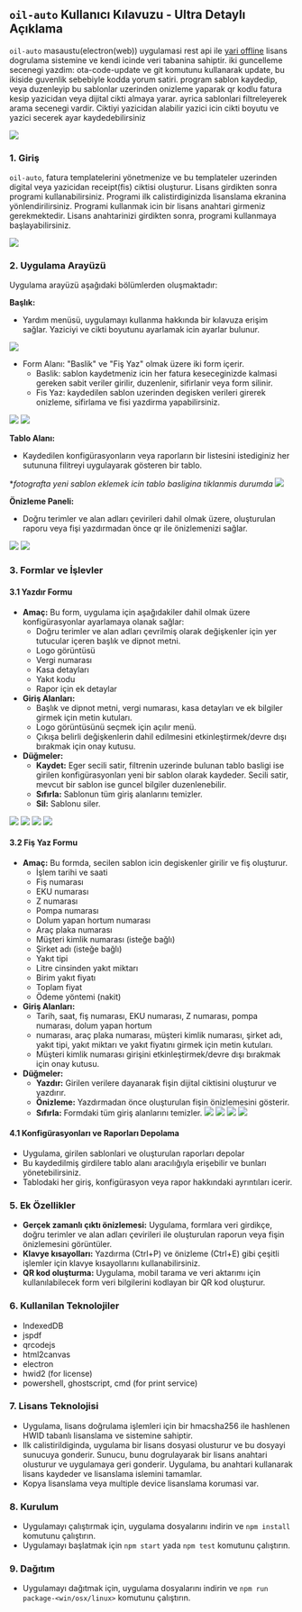 ## `oil-auto` Kullanıcı Kılavuzu - Ultra Detaylı Açıklama

`oil-auto` masaustu(electron(web)) uygulamasi rest api ile [yari offline](https://drive.google.com/file/d/16WvenQsLejOwUO1DhBnRCRlj3wy6wQJw/view?usp=drive_link)
lisans dogrulama sistemine ve kendi icinde veri tabanina sahiptir. iki
guncelleme secenegi yazdim: ota-code-update ve git komutunu kullanarak update,
bu ikiside guvenlik sebebiyle kodda yorum satiri. program sablon kaydedip, veya
duzenleyip bu sablonlar uzerinden onizleme yaparak qr kodlu fatura kesip
yazicidan veya dijital cikti almaya yarar. ayrica sablonlari filtreleyerek arama
secenegi vardir. Ciktiyi yazicidan alabilir yazici icin cikti boyutu ve yazici
secerek ayar kaydedebilirsiniz

![](./offline_auth.drawio.svg)

### 1. Giriş

`oil-auto`, fatura templatelerini yönetmenize ve bu templateler uzerinden
digital veya yazicidan receipt(fis) ciktisi oluşturur. Lisans girdikten sonra
programi kullanabilirsiniz. Programi ilk calistirdiginizda lisanslama ekranina
yönlendirilirsiniz. Programi kullanmak icin bir lisans
anahtari girmeniz gerekmektedir. Lisans anahtarinizi girdikten sonra, programi
kullanmaya başlayabilirsiniz.

![](./ss/licenser.png)

### 2. Uygulama Arayüzü

Uygulama arayüzü aşağıdaki bölümlerden oluşmaktadır:

**Başlık:**

* Yardım menüsü, uygulamayı kullanma hakkında bir kılavuza erişim sağlar.
Yaziciyi ve cikti boyutunu ayarlamak icin ayarlar bulunur.

![](./ss/preferences_help_ui.png)

* Form Alanı: "Baslik" ve "Fiş Yaz" olmak üzere iki form içerir.
  * Baslik: sablon kaydetmeniz icin her fatura keseceginizde kalmasi gereken
  sabit veriler girilir, duzenlenir, sifirlanir veya form silinir.
  * Fis Yaz: kaydedilen sablon uzerinden degisken verileri girerek onizleme,
  sifirlama ve fisi yazdirma yapabilirsiniz.

![](./ss/baslik_blur_nonselect.png)
![](./ss/fis_blur_nonselect.png)

**Tablo Alanı:**

* Kaydedilen konfigürasyonların veya raporların bir listesini istediginiz her
sutununa filitreyi uygulayarak gösteren bir tablo.

*_fotografta yeni sablon eklemek icin tablo basligina tiklanmis durumda_
![](./ss/new_baslik.png)

**Önizleme Paneli:**

* Doğru terimler ve alan adları çevirileri dahil olmak üzere, oluşturulan raporu
veya fişi yazdırmadan önce qr ile önizlemenizi sağlar.

![](./ss/fis_preview.png)
![](./ss/baslik_bot_preview.png)

### 3. Formlar ve İşlevler

#### 3.1 Yazdır Formu

* **Amaç:** Bu form, uygulama için aşağıdakiler dahil olmak üzere konfigürasyonlar ayarlamaya olanak sağlar:
    * Doğru terimler ve alan adları çevrilmiş olarak değişkenler için yer tutucular içeren başlık ve dipnot metni.
    * Logo görüntüsü
    * Vergi numarası
    * Kasa detayları
    * Yakıt kodu
    * Rapor için ek detaylar
* **Giriş Alanları:**
    * Başlık ve dipnot metni, vergi numarası, kasa detayları ve ek bilgiler girmek için metin kutuları.
    * Logo görüntüsünü seçmek için açılır menü.
    * Çıkışa belirli değişkenlerin dahil edilmesini etkinleştirmek/devre dışı bırakmak için onay kutusu.
* **Düğmeler:**
    * **Kaydet:** Eger secili satir, filtrenin uzerinde bulunan tablo basligi
    ise girilen konfigürasyonları yeni bir sablon olarak kaydeder. Secili satir,
    mevcut bir sablon ise guncel bilgiler duzenlenebilir.
    * **Sıfırla:** Sablonun tüm giriş alanlarını temizler.
    * **Sil:** Sablonu siler.

![](./ss/baslik_blur_nonselect.png)
![](./ss/new_baslik.png)
![](./ss/baslik_top.png)
![](./ss/baslik_bot.png)
#### 3.2 Fiş Yaz Formu

* **Amaç:** Bu formda, secilen sablon icin degiskenler girilir ve fiş oluşturur.
    * İşlem tarihi ve saati
    * Fiş numarası
    * EKU numarası
    * Z numarası
    * Pompa numarası
    * Dolum yapan hortum numarası
    * Araç plaka numarası
    * Müşteri kimlik numarası (isteğe bağlı)
    * Şirket adı (isteğe bağlı)
    * Yakıt tipi
    * Litre cinsinden yakıt miktarı
    * Birim yakıt fiyatı
    * Toplam fiyat
    * Ödeme yöntemi (nakit)
* **Giriş Alanları:**
    * Tarih, saat, fiş numarası, EKU numarası, Z numarası, pompa numarası, dolum yapan hortum
    * numarası, araç plaka numarası, müşteri kimlik numarası, şirket adı, yakıt tipi, yakıt miktarı ve yakıt fiyatını girmek için metin kutuları.
    * Müşteri kimlik numarası girişini etkinleştirmek/devre dışı bırakmak için onay kutusu.
* **Düğmeler:**
    * **Yazdır:** Girilen verilere dayanarak fişin dijital ciktisini oluşturur
    ve yazdırır.
    * **Önizleme:** Yazdırmadan önce oluşturulan fişin önizlemesini gösterir.
    * **Sıfırla:** Formdaki tüm giriş alanlarını temizler.
![](./ss/fis_blur_nonselect.png)
![](./ss/fis_empty.png)
![](./ss/fis_filled.png)
![](./ss/fis_preview.png)


#### 4.1 Konfigürasyonları ve Raporları Depolama

* Uygulama, girilen sablonlari ve oluşturulan raporları depolar
* Bu kaydedilmiş girdilere tablo alanı aracılığıyla erişebilir ve bunları yönetebilirsiniz.
* Tablodaki her giriş, konfigürasyon veya rapor hakkındaki ayrıntıları icerir.

### 5. Ek Özellikler

* **Gerçek zamanlı çıktı önizlemesi:** Uygulama, formlara veri girdikçe, doğru terimler ve alan adları çevirileri ile oluşturulan raporun veya fişin önizlemesini görüntüler.
* **Klavye kısayolları:** Yazdırma (Ctrl+P) ve önizleme (Ctrl+E) gibi çeşitli işlemler için klavye kısayollarını kullanabilirsiniz.
* **QR kod oluşturma:** Uygulama, mobil tarama ve veri aktarımı için kullanılabilecek form veri bilgilerini kodlayan bir QR kod oluşturur.

### 6. Kullanilan Teknolojiler

* IndexedDB
* jspdf
* qrcodejs
* html2canvas
* electron
* hwid2 (for license)
* powershell, ghostscript, cmd (for print service)

### 7. Lisans Teknolojisi
* Uygulama, lisans doğrulama işlemleri için bir hmacsha256 ile hashlenen HWID tabanlı lisanslama ve sistemine sahiptir.
* Ilk calistirildiginda, uygulama bir lisans dosyasi olusturur ve bu dosyayi
  sunucuya gonderir. Sunucu, bunu dogrulayarak bir lisans anahtari olusturur
  ve uygulamaya geri gonderir. Uygulama, bu anahtari kullanarak lisans kaydeder ve lisanslama islemini tamamlar.
* Kopya lisanslama veya multiple device lisanslama korumasi var.

### 8. Kurulum

* Uygulamayı çalıştırmak için, uygulama dosyalarını indirin ve
`npm install` komutunu çalıştırın.
* Uygulamayı başlatmak için `npm start` yada `npm test` komutunu
çalıştırın.

### 9. Dağıtım

* Uygulamayı dağıtmak için, uygulama dosyalarını indirin ve `npm run package-<win/osx/linux>` komutunu çalıştırın.